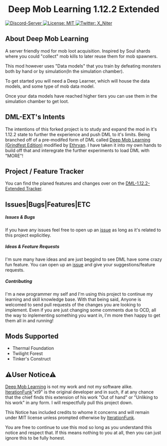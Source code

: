 <h1 align="center">Deep Mob Learning 1.12.2 Extended</h1>
<p>
  <a href="https://discord.gg/SjveGar">
      <img src="https://discordapp.com/api/guilds/678877745060773900/widget.png" alt="Discord-Server"/>
  </a>
  <a href="https://github.com/X-Niter/DeepMobLearning-1.12-Extended/blob/master/LICENSE">
    <img alt="License: MIT" src="https://img.shields.io/badge/License-MIT-yellow.svg" target="_blank" />
  </a>
  <a href="https://twitter.com/X_Niter">
    <img alt="Twitter: X_Niter" src="https://img.shields.io/twitter/follow/X_Niter.svg?style=social" target="_blank" />
  </a>
</p>

## About Deep Mob Learning


A server friendly mod for mob loot acquisition. Inspired by Soul shards where you could "collect" mob kills to later
reuse them for mob spawners.

This mod however uses "Data models" that you train by defeating monsters both by hand or by
simulation(In the simulation chamber). 

To get started you will need a Deep Learner, which will house the data models, and
some type of mob data model.

Once your data models have reached higher tiers you can use them in the simulation chamber to get loot.

## DML-EXT's Intents

The intentions of this forked project is to study and expand the mod in it's 1.12.2 state to further the experience and push DML to it's limits.
Being branched off of a pre-modifed form of DML called [Deep Mob Learning (Grindfest Edition)](https://github.com/Ethryan/DeepMobLearning) modified by 
[Ethryan](https://github.com/Ethryan).
I have taken it into my own hands to build off that and interegrate the further experiments to load DML with "MORE"!


## Project / Feature Tracker

You can find the planed features and changes over on the [DML-1.12.2-Extended Tracker](https://github.com/X-Niter/DeepMobLearning-1.12-Extended/projects/1).


## Issues|Bugs|Features|ETC


##### Issues & Bugs
If you have any issues feel free to open up an [issue]() as long as it's related to this project explicitley.


##### Ideas & Feature Requests
I'm sure many have ideas and are just beggind to see DML have some crazy fun feature.
You can open up an [issue]() and give your suggestions/feature requests.


##### Contributing
I'm a new programmer my self and I'm using this project to continue my learning and skill knowledge base.
With that being said, Anyone is welcomed to send pull requests of the changes you are looking to implement.
Even if you are just changing some comments due to OCD, all the way to inplementing something you want in,
I'm more then happy to get them all in and running! 



## Mods Supported
- Thermal Foundation
- Twilight Forest
- Tinker's Construct


## ⚠️User Notice⚠️
[Deep Mob Learning](https://github.com/xt9/DeepMobLearning) is not my work and not my software alike.
[IterationFunk](https://github.com/xt9)"xt9" is the original developer and in such, if at any chance that the chief 
finds this extension of his work "Out of hand" or "Unliking to his work" in any form.
I will respectfully pull this project down.

This Notice has included credits to whome it concerns and will remain under MIT license unless prompted otherwise by [IterationFunk](https://github.com/xt9).

You are free to continue to use this mod so long as you understand this notice and respect that.
If this means nothing to you at all, then you can just ignore this to be fully honest.
